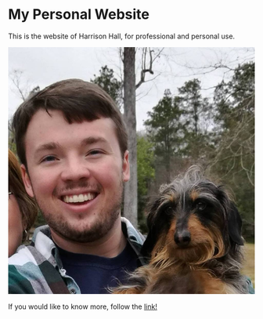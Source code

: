 # My Personal Website

This is the website of Harrison Hall, for professional and personal use.

![me!](images/newprofile.jpg)

If you would like to know more, follow the [link!](https://www.harrisonchristianhall.com)

